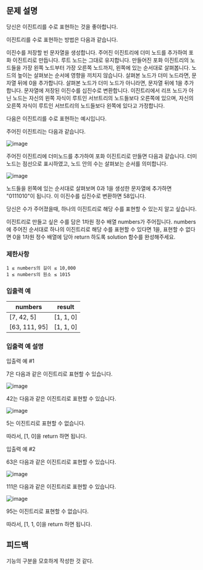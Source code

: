 ## 문제 설명
당신은 이진트리를 수로 표현하는 것을 좋아합니다.

이진트리를 수로 표현하는 방법은 다음과 같습니다.

이진수를 저장할 빈 문자열을 생성합니다.
주어진 이진트리에 더미 노드를 추가하여 포화 이진트리로 만듭니다. 루트 노드는 그대로 유지합니다.
만들어진 포화 이진트리의 노드들을 가장 왼쪽 노드부터 가장 오른쪽 노드까지, 왼쪽에 있는 순서대로 살펴봅니다. 노드의 높이는 살펴보는 순서에 영향을 끼치지 않습니다.
살펴본 노드가 더미 노드라면, 문자열 뒤에 0을 추가합니다. 살펴본 노드가 더미 노드가 아니라면, 문자열 뒤에 1을 추가합니다.
문자열에 저장된 이진수를 십진수로 변환합니다.
이진트리에서 리프 노드가 아닌 노드는 자신의 왼쪽 자식이 루트인 서브트리의 노드들보다 오른쪽에 있으며, 자신의 오른쪽 자식이 루트인 서브트리의 노드들보다 왼쪽에 있다고 가정합니다.

다음은 이진트리를 수로 표현하는 예시입니다.

주어진 이진트리는 다음과 같습니다.

![image](https://github.com/Padack2/CodingTest/assets/26791213/ede59cfb-d01f-472e-8c8e-4a1dc95cc5e6)


주어진 이진트리에 더미노드를 추가하여 포화 이진트리로 만들면 다음과 같습니다. 더미 노드는 점선으로 표시하였고, 노드 안의 수는 살펴보는 순서를 의미합니다.

![image](https://github.com/Padack2/CodingTest/assets/26791213/042909d3-6dce-4c25-b0c0-bb3365689270)


노드들을 왼쪽에 있는 순서대로 살펴보며 0과 1을 생성한 문자열에 추가하면 "0111010"이 됩니다. 이 이진수를 십진수로 변환하면 58입니다.

당신은 수가 주어졌을때, 하나의 이진트리로 해당 수를 표현할 수 있는지 알고 싶습니다.

이진트리로 만들고 싶은 수를 담은 1차원 정수 배열 numbers가 주어집니다. numbers에 주어진 순서대로 하나의 이진트리로 해당 수를 표현할 수 있다면 1을, 표현할 수 없다면 0을 1차원 정수 배열에 담아 return 하도록 solution 함수를 완성해주세요.

### 제한사항
```
1 ≤ numbers의 길이 ≤ 10,000
1 ≤ numbers의 원소 ≤ 1015
```

### 입출력 예
| numbers | result |
|---|---|
| [7, 42, 5] | [1, 1, 0] | 
| [63, 111, 95] | [1, 1, 0] |

### 입출력 예 설명
입출력 예 #1

7은 다음과 같은 이진트리로 표현할 수 있습니다.

![image](https://github.com/Padack2/CodingTest/assets/26791213/e60cd56b-0c97-47c1-bd6b-0a2211d6c368)


42는 다음과 같은 이진트리로 표현할 수 있습니다.

![image](https://github.com/Padack2/CodingTest/assets/26791213/7cddb24b-9c77-401b-88ac-29fd26357de6)


5는 이진트리로 표현할 수 없습니다.

따라서, [1, 0]을 return 하면 됩니다.

입출력 예 #2

63은 다음과 같은 이진트리로 표현할 수 있습니다.

![image](https://github.com/Padack2/CodingTest/assets/26791213/7cd44fd7-9f54-46b4-8d3b-acebc45df532)


111은 다음과 같은 이진트리로 표현할 수 있습니다.

![image](https://github.com/Padack2/CodingTest/assets/26791213/6a42c9a5-f52a-4cfc-a077-e13c93de38ec)


95는 이진트리로 표현할 수 없습니다.

따라서, [1, 1, 0]을 return 하면 됩니다.


## 피드백

기능의 구분을 모호하게 작성한 것 같다.

